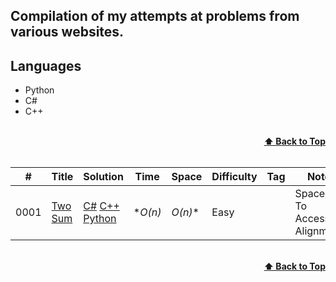 ## Compilation of my attempts at problems from various websites.

## Languages
* Python
* C#
* C++

<br/>
<div align="right">
    <b><a href="#algorithms">⬆️ Back to Top</a></b>
</div>
<br/>

|  #  | Title           |  Solution       |  Time           | Space           | Difficulty    | Tag          | Note| 
|-----|---------------- | --------------- | --------------- | --------------- | ------------- |--------------|-----|
0001| [Two Sum](https://leetcode.com/problems/two-sum/) | [C#](./leetCode/C#/question1.cs) [C++](./leetCode/C++/question1.cpp) [Python](./leetCode/Python/question1.py)  | *_O(n)_ |  _O(n)_* | Easy         | | Spacer To Access Alignment |




<br/>
<div align="right">
    <b><a href="#algorithms">⬆️ Back to Top</a></b>
</div>
<br/>
